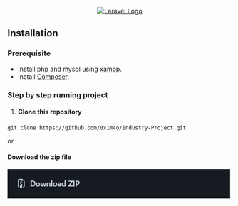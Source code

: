<p align="center"><a href="https://laravel.com" target="_blank"><img src="https://raw.githubusercontent.com/laravel/art/master/logo-lockup/5%20SVG/2%20CMYK/1%20Full%20Color/laravel-logolockup-cmyk-red.svg" width="400" alt="Laravel Logo"></a></p>

## Installation

### Prerequisite
- Install php and mysql using [xampp](https://www.apachefriends.org/download.html).
- Install [Composer](https://getcomposer.org/download/).

### Step by step running project
1. #### Clone this repository
```
git clone https://github.com/0x1m4o/Industry-Project.git
```
or 
#### Download the zip file
![download zip](https://raw.githubusercontent.com/0x1m4o/Industry-Project/main/public/img/image.png?token=GHSAT0AAAAAAB4JMNYLYE6Z7KBLSVTULJAYZAJ3SSA)

